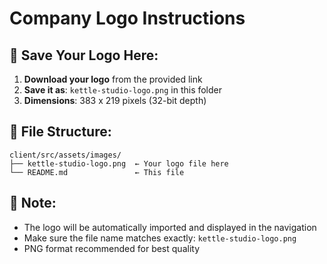 # Company Logo Instructions

## 📁 **Save Your Logo Here:**
1. **Download your logo** from the provided link
2. **Save it as**: `kettle-studio-logo.png` in this folder
3. **Dimensions**: 383 x 219 pixels (32-bit depth)

## 🎯 **File Structure:**
```
client/src/assets/images/
├── kettle-studio-logo.png  ← Your logo file here
└── README.md               ← This file
```

## 📝 **Note:**
- The logo will be automatically imported and displayed in the navigation
- Make sure the file name matches exactly: `kettle-studio-logo.png`
- PNG format recommended for best quality
